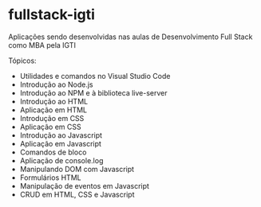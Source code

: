 # fullstack-igti

Aplicações sendo desenvolvidas nas aulas de Desenvolvimento Full Stack como MBA pela IGTI

Tópicos:

- Utilidades e comandos no Visual Studio Code
- Introdução ao Node.js
- Introdução ao NPM e à biblioteca live-server
- Introdução ao HTML
- Aplicação em HTML
- Introdução em CSS
- Aplicação em CSS
- Introdução ao Javascript
- Aplicação em Javascript
- Comandos de bloco
- Aplicação de console.log
- Manipulando DOM com Javascript
- Formulários HTML
- Manipulação de eventos em Javascript
- CRUD em HTML, CSS e Javascript
